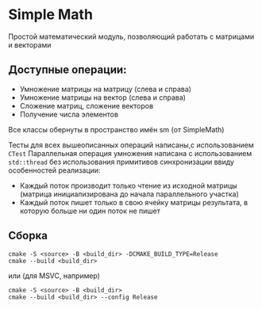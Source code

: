 # Simple Math

Простой математический модуль, позволяющий работать с матрицами и векторами

## Доступные операции:
* Умножение матрицы на матрицу (слева и справа)
* Умножение матрицы на вектор (слева и справа)
* Сложение матриц, сложение векторов
* Получение числа элементов

Все классы обернуты в пространство имён sm (от SimpleMath)

Тесты для всех вышеописанных операций написаны,с использованием `CTest`
Параллельная операция умножения написана с использованием `std::thread` без использования примитивов синхронизации ввиду особенностей реализации:
* Каждый поток производит только чтение из исходной матрицы (матрица инициализирована до начала параллельного участка)
* Каждый поток пишет только в свою ячейку матрицы результата, в которую больше ни один поток не пишет

## Сборка

```
cmake -S <source> -B <build_dir> -DCMAKE_BUILD_TYPE=Release
cmake --build <build_dir>
```
или (для MSVC, например)
```
cmake -S <source> -B <build_dir>
cmake --build <build_dir> --config Release
```